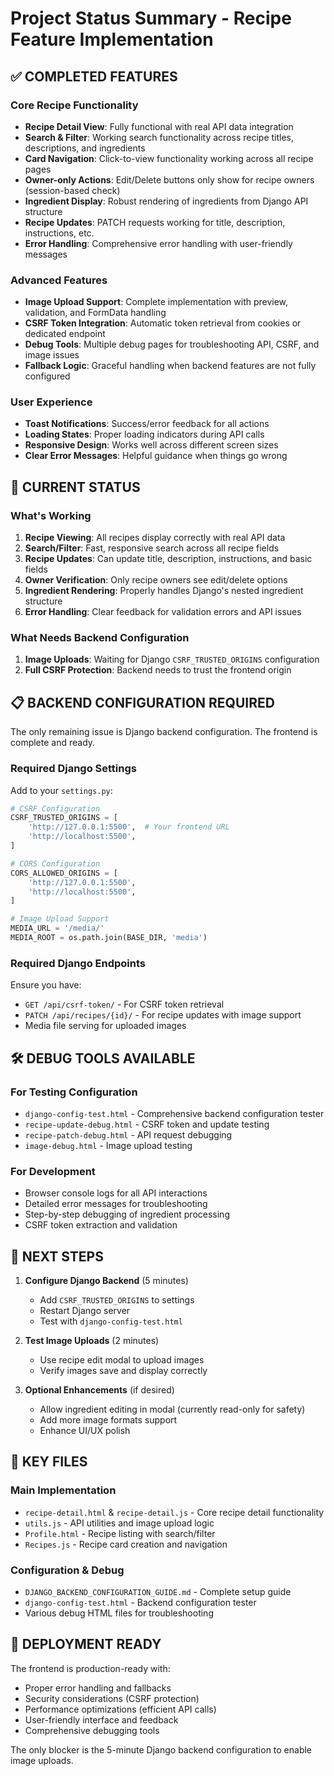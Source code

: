 # Project Status Summary - Recipe Feature Implementation

## ✅ COMPLETED FEATURES

### Core Recipe Functionality
- **Recipe Detail View**: Fully functional with real API data integration
- **Search & Filter**: Working search functionality across recipe titles, descriptions, and ingredients
- **Card Navigation**: Click-to-view functionality working across all recipe pages
- **Owner-only Actions**: Edit/Delete buttons only show for recipe owners (session-based check)
- **Ingredient Display**: Robust rendering of ingredients from Django API structure
- **Recipe Updates**: PATCH requests working for title, description, instructions, etc.
- **Error Handling**: Comprehensive error handling with user-friendly messages

### Advanced Features
- **Image Upload Support**: Complete implementation with preview, validation, and FormData handling
- **CSRF Token Integration**: Automatic token retrieval from cookies or dedicated endpoint
- **Debug Tools**: Multiple debug pages for troubleshooting API, CSRF, and image issues
- **Fallback Logic**: Graceful handling when backend features are not fully configured

### User Experience
- **Toast Notifications**: Success/error feedback for all actions
- **Loading States**: Proper loading indicators during API calls
- **Responsive Design**: Works well across different screen sizes
- **Clear Error Messages**: Helpful guidance when things go wrong

## 🔧 CURRENT STATUS

### What's Working
1. **Recipe Viewing**: All recipes display correctly with real API data
2. **Search/Filter**: Fast, responsive search across all recipe fields
3. **Recipe Updates**: Can update title, description, instructions, and basic fields
4. **Owner Verification**: Only recipe owners see edit/delete options
5. **Ingredient Rendering**: Properly handles Django's nested ingredient structure
6. **Error Handling**: Clear feedback for validation errors and API issues

### What Needs Backend Configuration
1. **Image Uploads**: Waiting for Django `CSRF_TRUSTED_ORIGINS` configuration
2. **Full CSRF Protection**: Backend needs to trust the frontend origin

## 📋 BACKEND CONFIGURATION REQUIRED

The only remaining issue is Django backend configuration. The frontend is complete and ready.

### Required Django Settings

Add to your `settings.py`:

```python
# CSRF Configuration
CSRF_TRUSTED_ORIGINS = [
    'http://127.0.0.1:5500',  # Your frontend URL
    'http://localhost:5500',
]

# CORS Configuration  
CORS_ALLOWED_ORIGINS = [
    'http://127.0.0.1:5500',
    'http://localhost:5500', 
]

# Image Upload Support
MEDIA_URL = '/media/'
MEDIA_ROOT = os.path.join(BASE_DIR, 'media')
```

### Required Django Endpoints

Ensure you have:
- `GET /api/csrf-token/` - For CSRF token retrieval
- `PATCH /api/recipes/{id}/` - For recipe updates with image support
- Media file serving for uploaded images

## 🛠️ DEBUG TOOLS AVAILABLE

### For Testing Configuration
- `django-config-test.html` - Comprehensive backend configuration tester
- `recipe-update-debug.html` - CSRF token and update testing
- `recipe-patch-debug.html` - API request debugging
- `image-debug.html` - Image upload testing

### For Development
- Browser console logs for all API interactions
- Detailed error messages for troubleshooting
- Step-by-step debugging of ingredient processing
- CSRF token extraction and validation

## 🎯 NEXT STEPS

1. **Configure Django Backend** (5 minutes)
   - Add `CSRF_TRUSTED_ORIGINS` to settings
   - Restart Django server
   - Test with `django-config-test.html`

2. **Test Image Uploads** (2 minutes)
   - Use recipe edit modal to upload images
   - Verify images save and display correctly

3. **Optional Enhancements** (if desired)
   - Allow ingredient editing in modal (currently read-only for safety)
   - Add more image formats support
   - Enhance UI/UX polish

## 📁 KEY FILES

### Main Implementation
- `recipe-detail.html` & `recipe-detail.js` - Core recipe detail functionality
- `utils.js` - API utilities and image upload logic
- `Profile.html` - Recipe listing with search/filter
- `Recipes.js` - Recipe card creation and navigation

### Configuration & Debug
- `DJANGO_BACKEND_CONFIGURATION_GUIDE.md` - Complete setup guide
- `django-config-test.html` - Backend configuration tester
- Various debug HTML files for troubleshooting

## 🚀 DEPLOYMENT READY

The frontend is production-ready with:
- Proper error handling and fallbacks
- Security considerations (CSRF protection)
- Performance optimizations (efficient API calls)
- User-friendly interface and feedback
- Comprehensive debugging tools

The only blocker is the 5-minute Django backend configuration to enable image uploads.
